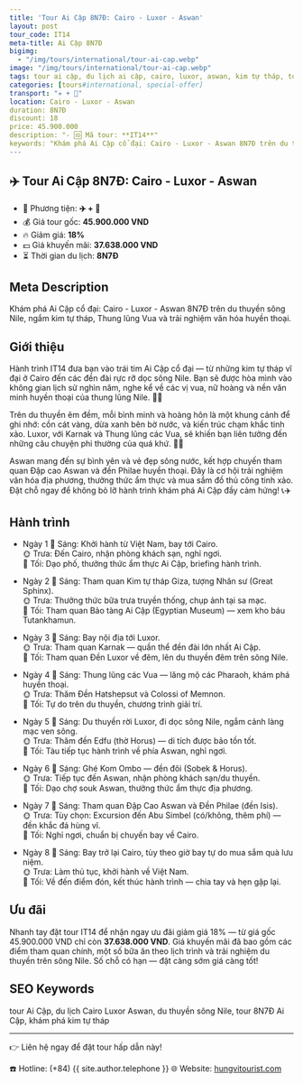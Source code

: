 ```yaml
---
title: 'Tour Ai Cập 8N7Đ: Cairo - Luxor - Aswan'
layout: post
tour_code: IT14
meta-title: Ai Cập 8N7Đ
bigimg:
  - "/img/tours/international/tour-ai-cap.webp"
image: "/img/tours/international/tour-ai-cap.webp"
tags: tour ai cập, du lịch ai cập, cairo, luxor, aswan, kim tự tháp, tour quốc tế
categories: [tours#international, special-offer]
transport: "✈️ + 🚢"
location: Cairo - Luxor - Aswan
duration: 8N7Đ
discount: 18
price: 45.900.000
description: "- 🆔 Mã tour: **IT14**"
keywords: "Khám phá Ai Cập cổ đại: Cairo - Luxor - Aswan 8N7Đ trên du thuyền sông Nile, ngắm kim tự tháp, Thung lũng Vua và trải nghiệm văn hóa huyền thoại."
---
```


## ✈️ Tour Ai Cập 8N7Đ: Cairo - Luxor - Aswan

- 🚗 Phương tiện: **✈️ + 🚢**
- 💰 Giá tour gốc: **45.900.000 VND**
- 🔥 Giảm giá: **18%**
- 💵 Giá khuyến mãi: **37.638.000 VND**
- ⏳ Thời gian du lịch: **8N7Đ**

## Meta Description
Khám phá Ai Cập cổ đại: Cairo - Luxor - Aswan 8N7Đ trên du thuyền sông Nile, ngắm kim tự tháp, Thung lũng Vua và trải nghiệm văn hóa huyền thoại.

## Giới thiệu
Hành trình IT14 đưa bạn vào trái tim Ai Cập cổ đại — từ những kim tự tháp vĩ đại ở Cairo đến các đền đài rực rỡ dọc sông Nile. Bạn sẽ được hòa mình vào không gian lịch sử nghìn năm, nghe kể về các vị vua, nữ hoàng và nền văn minh huyền thoại của thung lũng Nile. 🏺✨

Trên du thuyền êm đềm, mỗi bình minh và hoàng hôn là một khung cảnh để ghi nhớ: cồn cát vàng, dừa xanh bên bờ nước, và kiến trúc chạm khắc tinh xảo. Luxor, với Karnak và Thung lũng các Vua, sẽ khiến bạn liên tưởng đến những câu chuyện phi thường của quá khứ. 🚢🌞

Aswan mang đến sự bình yên và vẻ đẹp sông nước, kết hợp chuyến tham quan Đập cao Aswan và đền Philae huyền thoại. Đây là cơ hội trải nghiệm văn hóa địa phương, thưởng thức ẩm thực và mua sắm đồ thủ công tinh xảo. Đặt chỗ ngay để không bỏ lỡ hành trình khám phá Ai Cập đầy cảm hứng! 📞✈️

## Hành trình
- Ngày 1
  🌅 Sáng: Khởi hành từ Việt Nam, bay tới Cairo.  
  🌞 Trưa: Đến Cairo, nhận phòng khách sạn, nghỉ ngơi.  
  🌙 Tối: Dạo phố, thưởng thức ẩm thực Ai Cập, briefing hành trình.

- Ngày 2
  🌅 Sáng: Tham quan Kim tự tháp Giza, tượng Nhân sư (Great Sphinx).  
  🌞 Trưa: Thưởng thức bữa trưa truyền thống, chụp ảnh tại sa mạc.  
  🌙 Tối: Tham quan Bảo tàng Ai Cập (Egyptian Museum) — xem kho báu Tutankhamun.

- Ngày 3
  🌅 Sáng: Bay nội địa tới Luxor.  
  🌞 Trưa: Tham quan Karnak — quần thể đền đài lớn nhất Ai Cập.  
  🌙 Tối: Tham quan Đền Luxor về đêm, lên du thuyền đêm trên sông Nile.

- Ngày 4
  🌅 Sáng: Thung lũng các Vua — lăng mộ các Pharaoh, khám phá huyền thoại.  
  🌞 Trưa: Thăm Đền Hatshepsut và Colossi of Memnon.  
  🌙 Tối: Tự do trên du thuyền, chương trình giải trí.

- Ngày 5
  🌅 Sáng: Du thuyền rời Luxor, đi dọc sông Nile, ngắm cảnh làng mạc ven sông.  
  🌞 Trưa: Thăm đền Edfu (thờ Horus) — di tích được bảo tồn tốt.  
  🌙 Tối: Tàu tiếp tục hành trình về phía Aswan, nghỉ ngơi.

- Ngày 6
  🌅 Sáng: Ghé Kom Ombo — đền đôi (Sobek & Horus).  
  🌞 Trưa: Tiếp tục đến Aswan, nhận phòng khách sạn/du thuyền.  
  🌙 Tối: Dạo chợ souk Aswan, thưởng thức ẩm thực địa phương.

- Ngày 7
  🌅 Sáng: Tham quan Đập Cao Aswan và Đền Philae (đền Isis).  
  🌞 Trưa: Tùy chọn: Excursion đến Abu Simbel (có/không, thêm phí) — đền khắc đá hùng vĩ.  
  🌙 Tối: Nghỉ ngơi, chuẩn bị chuyến bay về Cairo.

- Ngày 8
  🌅 Sáng: Bay trở lại Cairo, tùy theo giờ bay tự do mua sắm quà lưu niệm.  
  🌞 Trưa: Làm thủ tục, khởi hành về Việt Nam.  
  🌙 Tối: Về đến điểm đón, kết thúc hành trình — chia tay và hẹn gặp lại.

## Ưu đãi
Nhanh tay đặt tour IT14 để nhận ngay ưu đãi giảm giá 18% — từ giá gốc 45.900.000 VND chỉ còn **37.638.000 VND**. Giá khuyến mãi đã bao gồm các điểm tham quan chính, một số bữa ăn theo lịch trình và trải nghiệm du thuyền trên sông Nile. Số chỗ có hạn — đặt càng sớm giá càng tốt!

## SEO Keywords
tour Ai Cập, du lịch Cairo Luxor Aswan, du thuyền sông Nile, tour 8N7Đ Ai Cập, khám phá kim tự tháp

---

👉 Liên hệ ngay để đặt tour hấp dẫn này!

☎️ Hotline: (+84) {{ site.author.telephone }}
🌐 Website: [hungvitourist.com](https://hungvitourist.com)

